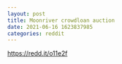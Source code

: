 ```yaml
--- 
layout: post 
title: Moonriver crowdloan auction 
date: 2021-06-16 1623837985 
categories: reddit 
--- 
```

https://redd.it/o11e2f